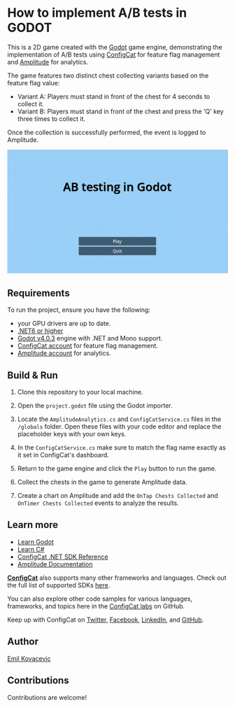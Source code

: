 # How to implement A/B tests in GODOT

This is a 2D game created with the [Godot](https://godotengine.org/) game engine, demonstrating the implementation of A/B tests using [ConfigCat](https://configcat.com/) for feature flag management and [Amplitude](https://amplitude.com/) for analytics. 

The game features two distinct chest collecting variants based on the feature flag value:

- Variant A: Players must stand in front of the chest for 4 seconds to collect it.
- Variant B: Players must stand in front of the chest and press the 'Q' key three times to collect it.

Once the collection is successfully performed, the event is logged to Amplitude.

![Gameplay](./gameplay.gif)

## Requirements

To run the project, ensure you have the following:

- your GPU drivers are up to date.
- [.NET6 or higher](https://dotnet.microsoft.com/en-us/download/dotnet/6.0)
- [Godot v4.0.3](https://downloads.tuxfamily.org/godotengine/4.0.3/) engine with .NET and Mono support.
- [ConfigCat account](https://app.configcat.com/) for feature flag management.
- [Amplitude account](https://analytics.amplitude.com/login) for analytics.

## Build & Run

1. Clone this repository to your local machine.

2. Open the `project.godot` file using the Godot importer.

3. Locate the `AmplitudeAnalytics.cs` and `ConfigCatService.cs` files in the `/globals` folder. Open these files with your code editor and replace the placeholder keys with your own keys.

4. In the `ConfigCatService.cs` make sure to match the flag name exactly as it set in ConfigCat's dashboard.

4. Return to the game engine and click the `Play` button to run the game.

5. Collect the chests in the game to generate Amplitude data.

6. Create a chart on Amplitude and add the `OnTap Chests Collected` and `OnTimer Chests Collected` events to analyze the results.

## Learn more

- [Learn Godot](https://docs.godotengine.org/en/stable/getting_started/step_by_step/index.html)
- [Learn C#](https://learn.microsoft.com/en-us/dotnet/csharp/tour-of-csharp/tutorials/)
- [ConfigCat .NET SDK Reference](https://configcat.com/docs/sdk-reference/dotnet/)
- [Amplitude Documentation](https://www.docs.developers.amplitude.com/)

[**ConfigCat**](https://configcat.com) also supports many other frameworks and languages. Check out the full list of supported SDKs [here](https://configcat.com/docs/sdk-reference/overview/).

You can also explore other code samples for various languages, frameworks, and topics here in the [ConfigCat labs](https://github.com/configcat-labs) on GitHub.

Keep up with ConfigCat on [Twitter](https://twitter.com/configcat), [Facebook](https://www.facebook.com/configcat), [LinkedIn](https://www.linkedin.com/company/configcat/), and [GitHub](https://github.com/configcat).

## Author

[Emil Kovacevic](https://github.com/emilkovacevic)

## Contributions

Contributions are welcome!
